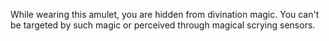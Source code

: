 While wearing this amulet, you are hidden from divination magic. You can't be targeted by such magic or perceived through magical scrying sensors.